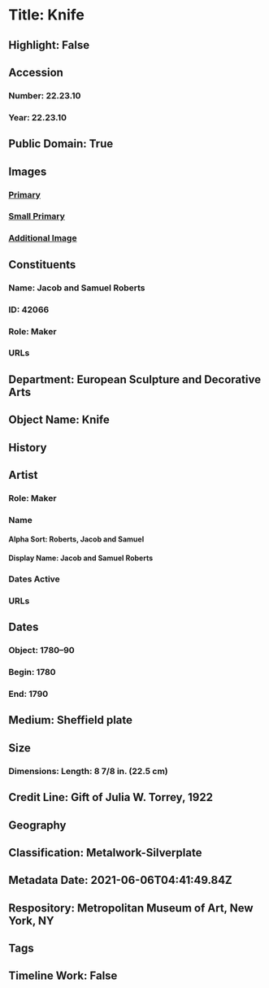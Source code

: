 # Title: Knife
## Highlight: False
## Accession
### Number: 22.23.10
### Year: 22.23.10
## Public Domain: True
## Images
### [Primary](https://images.metmuseum.org/CRDImages/es/original/DP-21041-121.jpg)
### [Small Primary](https://images.metmuseum.org/CRDImages/es/web-large/DP-21041-121.jpg)
### [Additional Image](https://images.metmuseum.org/CRDImages/es/original/49607.jpg)
## Constituents
### Name: Jacob and Samuel Roberts
### ID: 42066
### Role: Maker
### URLs
## Department: European Sculpture and Decorative Arts
## Object Name: Knife
## History
## Artist
### Role: Maker
### Name
#### Alpha Sort: Roberts, Jacob and Samuel
#### Display Name: Jacob and Samuel Roberts
### Dates Active
### URLs
## Dates
### Object: 1780–90
### Begin: 1780
### End: 1790
## Medium: Sheffield plate
## Size
### Dimensions: Length: 8 7/8 in. (22.5 cm)
## Credit Line: Gift of Julia W. Torrey, 1922
## Geography
## Classification: Metalwork-Silverplate
## Metadata Date: 2021-06-06T04:41:49.84Z
## Respository: Metropolitan Museum of Art, New York, NY
## Tags
## Timeline Work: False